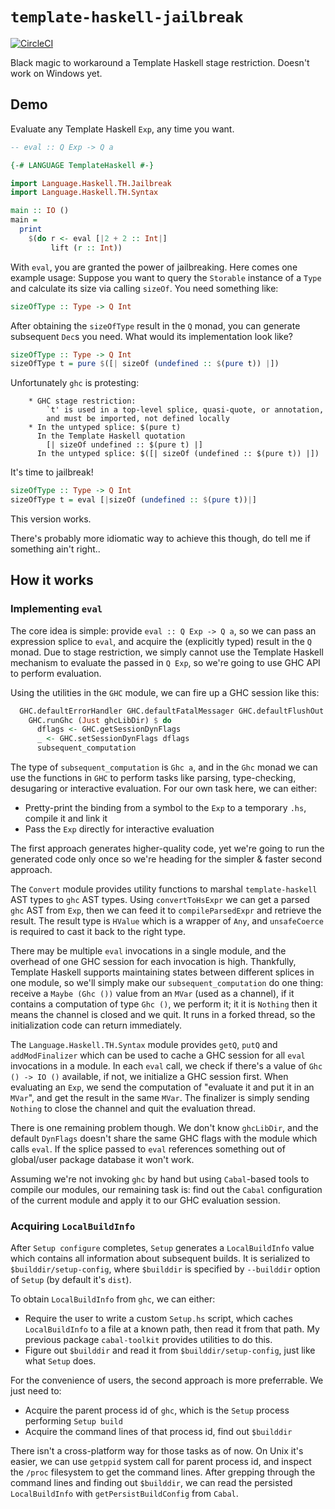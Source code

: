 # `template-haskell-jailbreak`

[![CircleCI](https://circleci.com/gh/TerrorJack/template-haskell-jailbreak/tree/master.svg?style=shield)](https://circleci.com/gh/TerrorJack/template-haskell-jailbreak/tree/master)

Black magic to workaround a Template Haskell stage restriction. Doesn't work on Windows yet.

## Demo

Evaluate any Template Haskell `Exp`, any time you want.

```haskell
-- eval :: Q Exp -> Q a

{-# LANGUAGE TemplateHaskell #-}

import Language.Haskell.TH.Jailbreak
import Language.Haskell.TH.Syntax

main :: IO ()
main =
  print
    $(do r <- eval [|2 + 2 :: Int|]
         lift (r :: Int))
```

With `eval`, you are granted the power of jailbreaking. Here comes one example usage: Suppose you want to query the `Storable` instance of a `Type` and calculate its size via calling `sizeOf`. You need something like:

```haskell
sizeOfType :: Type -> Q Int
```

After obtaining the `sizeOfType` result in the `Q` monad, you can generate subsequent `Dec`s you need. What would its implementation look like?

```haskell
sizeOfType :: Type -> Q Int
sizeOfType t = pure $([| sizeOf (undefined :: $(pure t)) |])
```

Unfortunately `ghc` is protesting:

```
    * GHC stage restriction:
        `t' is used in a top-level splice, quasi-quote, or annotation,
        and must be imported, not defined locally
    * In the untyped splice: $(pure t)
      In the Template Haskell quotation
        [| sizeOf undefined :: $(pure t) |]
      In the untyped splice: $([| sizeOf (undefined :: $(pure t)) |])
```

It's time to jailbreak!

```haskell
sizeOfType :: Type -> Q Int
sizeOfType t = eval [|sizeOf (undefined :: $(pure t))|]
```

This version works.

There's probably more idiomatic way to achieve this though, do tell me if something ain't right..

## How it works

### Implementing `eval`

The core idea is simple: provide `eval :: Q Exp -> Q a`, so we can pass an expression splice to `eval`, and acquire the (explicitly typed) result in the `Q` monad. Due to stage restriction, we simply cannot use the Template Haskell mechanism to evaluate the passed in `Q Exp`, so we're going to use GHC API to perform evaluation.

Using the utilities in the `GHC` module, we can fire up a GHC session like this:

```haskell
  GHC.defaultErrorHandler GHC.defaultFatalMessager GHC.defaultFlushOut $
    GHC.runGhc (Just ghcLibDir) $ do
      dflags <- GHC.getSessionDynFlags
      _ <- GHC.setSessionDynFlags dflags
      subsequent_computation
```

The type of `subsequent_computation` is `Ghc a`, and in the `Ghc` monad we can use the functions in `GHC` to perform tasks like parsing, type-checking, desugaring or interactive evaluation. For our own task here, we can either:

* Pretty-print the binding from a symbol to the `Exp` to a temporary `.hs`, compile it and link it
* Pass the `Exp` directly for interactive evaluation

The first approach generates higher-quality code, yet we're going to run the generated code only once so we're heading for the simpler & faster second approach.

The `Convert` module provides utility functions to marshal `template-haskell` AST types to `ghc` AST types. Using `convertToHsExpr` we can get a parsed `ghc` AST from `Exp`, then we can feed it to `compileParsedExpr` and retrieve the result. The result type is `HValue` which is a wrapper of `Any`, and `unsafeCoerce` is required to cast it back to the right type.

There may be multiple `eval` invocations in a single module, and the overhead of one GHC session for each invocation is high. Thankfully, Template Haskell supports maintaining states between different splices in one module, so we'll simply make our `subsequent_computation` do one thing: receive a `Maybe (Ghc ())` value from an `MVar` (used as a channel), if it contains a computation of type `Ghc ()`, we perform it; it it is `Nothing` then it means the channel is closed and we quit. It runs in a forked thread, so the initialization code can return immediately.

The `Language.Haskell.TH.Syntax` module provides `getQ`, `putQ` and `addModFinalizer` which can be used to cache a GHC session for all `eval` invocations in a module. In each `eval` call, we check if there's a value of `Ghc () -> IO ()` available, if not, we initialize a GHC session first. When evaluating an `Exp`, we send the computation of "evaluate it and put it in an `MVar`", and get the result in the same `MVar`. The finalizer is simply sending `Nothing` to close the channel and quit the evaluation thread.

There is one remaining problem though. We don't know `ghcLibDir`, and the default `DynFlags` doesn't share the same GHC flags with the module which calls `eval`. If the splice passed to `eval` references something out of global/user package database it won't work.

Assuming we're not invoking `ghc` by hand but using `Cabal`-based tools to compile our modules, our remaining task is: find out the `Cabal` configuration of the current module and apply it to our GHC evaluation session.

### Acquiring `LocalBuildInfo`

After `Setup configure` completes, `Setup` generates a `LocalBuildInfo` value which contains all information about subsequent builds. It is serialized to `$builddir/setup-config`, where `$builddir` is specified by `--builddir` option of `Setup` (by default it's `dist`).

To obtain `LocalBuildInfo` from `ghc`, we can either:

* Require the user to write a custom `Setup.hs` script, which caches `LocalBuildInfo` to a file at a known path, then read it from that path. My previous package `cabal-toolkit` provides utilities to do this.
* Figure out `$builddir` and read it from `$builddir/setup-config`, just like what `Setup` does.

For the convenience of users, the second approach is more preferrable. We just need to:

* Acquire the parent process id of `ghc`, which is the `Setup` process performing `Setup build`
* Acquire the command lines of that process id, find out `$builddir`

There isn't a cross-platform way for those tasks as of now. On Unix it's easier, we can use `getppid` system call for parent process id, and inspect the `/proc` filesystem to get the command lines. After grepping through the command lines and finding out `$builddir`, we can read the persisted `LocalBuildInfo` with `getPersistBuildConfig` from `Cabal`.
